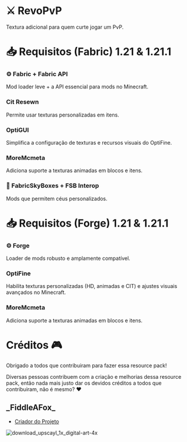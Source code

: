 # ⚔️ RevoPvP
Textura adicional para quem curte jogar um PvP.

# 📥 Requisitos (Fabric) 1.21 & 1.21.1
### ⚙️ Fabric + Fabric API
Mod loader leve + a API essencial para mods no Minecraft.
### Cit Resewn
Permite usar texturas personalizadas em itens.
### OptiGUI
Simplifica a configuração de texturas e recursos visuais do OptiFine.
### MoreMcmeta
Adiciona suporte a texturas animadas em blocos e itens.
### 🌟 FabricSkyBoxes + FSB Interop
Mods que permitem céus personalizados.

# 📥 Requisitos (Forge) 1.21 & 1.21.1
### ⚙️ Forge
Loader de mods robusto e amplamente compatível.
### OptiFine
Habilita texturas personalizadas (HD, animadas e CIT) e ajustes visuais avançados no Minecraft. 
### MoreMcmeta
Adiciona suporte a texturas animadas em blocos e itens.

# Créditos 🎮
Obrigado a todos que contribuiram para fazer essa resource pack!

Diversas pessoas contribuem com a criação e melhorias dessa resource pack, então nada mais justo dar os devidos créditos a todos que contribuiram, não é mesmo? ♥

## \_FiddleAFox_
* [Criador do Projeto](https://steamcommunity.com/profiles/76561198186909126/)

![download_upscayl_1x_digital-art-4x](https://github.com/user-attachments/assets/57d95a94-db4d-473b-8e5d-60c9f74f7605)
